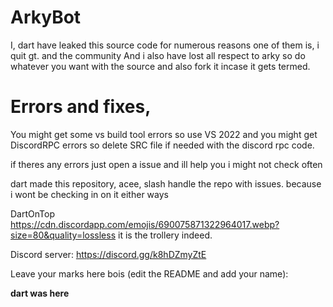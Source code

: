 # ArkyBot

 I, dart have leaked this source code for numerous reasons one of them is, i quit gt. and the community
And i also have lost all respect to arky so do whatever you want with the source and also fork it incase it gets termed.


# Errors and fixes, 

You might get some vs build tool errors so use VS 2022 and 
you might get DiscordRPC errors so delete SRC file if needed with the discord rpc code.

if theres any errors just open a issue and ill help you i might not check often


dart made this repository, acee, slash handle the repo with issues. because i wont be checking in on it either ways

DartOnTop
https://cdn.discordapp.com/emojis/690075871322964017.webp?size=80&quality=lossless
it is the trollery indeed.

Discord server: 
https://discord.gg/k8hDZmyZtE

Leave your marks here bois (edit the README and add your name):

**dart was here**
